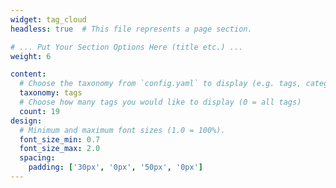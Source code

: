 ```yaml
---
widget: tag_cloud
headless: true  # This file represents a page section.

# ... Put Your Section Options Here (title etc.) ...
weight: 6

content:
  # Choose the taxonomy from `config.yaml` to display (e.g. tags, categories)
  taxonomy: tags
  # Choose how many tags you would like to display (0 = all tags)
  count: 19
design:
  # Minimum and maximum font sizes (1.0 = 100%).
  font_size_min: 0.7
  font_size_max: 2.0
  spacing:
    padding: ['30px', '0px', '50px', '0px']
---
```

